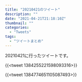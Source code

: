 ```yaml
---
title: "20210421のツイート"
description: ""
date: "2021-04-21T21:18:10Z"
thumbnail: ""
categories:
  - "Tweets"
tags:
  - "ツイートまとめ"
---
```

20210421に行ったツイートです。
<!--more-->
{{<tweet 1384255221598093316>}}

{{<tweet 1384774651105087493>}}

